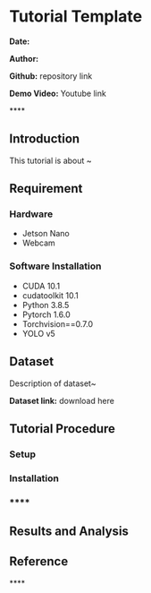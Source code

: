 # Tutorial Template

**Date:**

**Author:**

**Github:**  repository link

**Demo Video:**  Youtube link

\*\*\*\*

## Introduction

This tutorial is about ~

## Requirement

### Hardware

* Jetson Nano
* Webcam 

### Software Installation

* CUDA 10.1
* cudatoolkit 10.1
* Python 3.8.5 
* Pytorch  1.6.0
* Torchvision==0.7.0
* YOLO v5

## Dataset

Description of dataset~

**Dataset link:** download here

## Tutorial Procedure

### Setup

### Installation

### \*\*\*\*

## Results and Analysis

## Reference

\*\*\*\*

